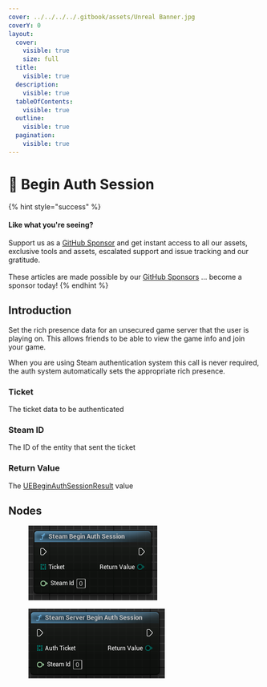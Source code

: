 ```yaml
---
cover: ../../../../.gitbook/assets/Unreal Banner.jpg
coverY: 0
layout:
  cover:
    visible: true
    size: full
  title:
    visible: true
  description:
    visible: true
  tableOfContents:
    visible: true
  outline:
    visible: true
  pagination:
    visible: true
---
```


# 🔵 Begin Auth Session

{% hint style="success" %}
#### Like what you're seeing?

Support us as a [GitHub Sponsor](../../../../where-to-buy/become-a-sponsor.md) and get instant access to all our assets, exclusive tools and assets, escalated support and issue tracking and our gratitude.\
\
These articles are made possible by our [GitHub Sponsors](../../../../where-to-buy/become-a-sponsor.md) ... become a sponsor today!
{% endhint %}

## Introduction

Set the rich presence data for an unsecured game server that the user is playing on. This allows friends to be able to view the game info and join your game.

When you are using Steam authentication system this call is never required, the auth system automatically sets the appropriate rich presence.

### Ticket

The ticket data to be authenticated

### Steam ID

The ID of the entity that sent the ticket

### Return Value

The [UEBeginAuthSessionResult](../enumerators/uebeginauthsessionresult.md) value&#x20;

## Nodes

<figure><img src="../../../../.gitbook/assets/image (19) (1).png" alt=""><figcaption></figcaption></figure>

<figure><img src="../../../../.gitbook/assets/image (268).png" alt=""><figcaption></figcaption></figure>
